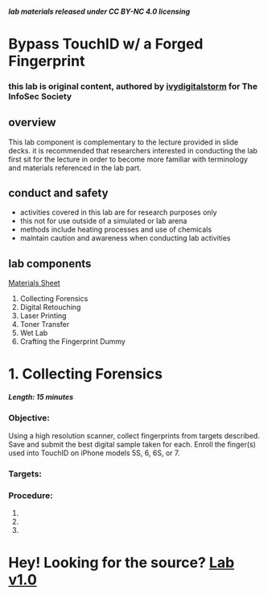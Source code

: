##### lab materials released under CC BY-NC 4.0 licensing
# Bypass TouchID w/ a Forged Fingerprint
### this lab is original content, authored by [ivydigitalstorm](https://keybase.io/ivydigitalstorm) for The InfoSec Society

## overview

This lab component is complementary to the lecture provided in slide decks.  it is recommended that researchers interested in conducting the lab first sit for the lecture in order to become more familiar with terminology and materials referenced in the lab part.

## conduct and safety
- activities covered in this lab are for research purposes only 
- this not for use outside of a simulated or lab arena
- methods include heating processes and use of chemicals
- maintain caution and awareness when conducting lab activities

## lab components
[Materials Sheet](#)
1. Collecting Forensics
2. Digital Retouching
3. Laser Printing
4. Toner Transfer
5. Wet Lab
6. Crafting the Fingerprint Dummy

###  
###  
# 1. Collecting Forensics
##### Length: 15 minutes
### Objective:
Using a high resolution scanner, collect fingerprints from targets described. Save and submit the best digital sample taken for each. Enroll the finger(s) used into TouchID on iPhone models 5S, 6, 6S, or 7.
### Targets:
### Procedure:
1.
1.
1. 

# Hey! Looking for the source? [Lab v1.0](https://github.com/ivydigitalstorm/BypassTouchID/blob/master/Bypass_TouchID_Lab/Bypass-Touch-ID-Lab-v1.0%20_Information%20Security%20Society-LLC.pdf) 
